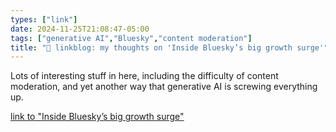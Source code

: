 ```yaml
---
types: ["link"]
date: 2024-11-25T21:08:47-05:00
tags: ["generative AI","Bluesky","content moderation"]
title: "🔗 linkblog: my thoughts on 'Inside Bluesky’s big growth surge'"
---
```

Lots of interesting stuff in here, including the difficulty of content moderation, and yet another way that generative AI is screwing everything up.

[link to "Inside Bluesky’s big growth surge"](https://www.platformer.news/bluesky-growth-content-moderation-trust-safety-interview/?ref=platformer-newsletter)
